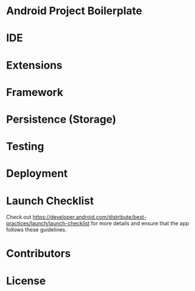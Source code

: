# Android Project Boilerplate

# IDE


# Extensions


# Framework


# Persistence (Storage)

# Testing

# Deployment

# Launch Checklist

Check out https://developer.android.com/distribute/best-practices/launch/launch-checklist for more details and ensure that the app follows these guidelines.

# Contributors

# License

